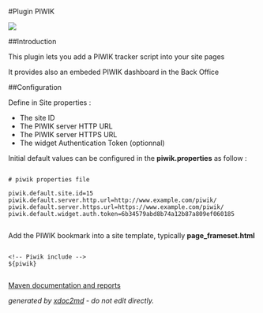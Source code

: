 
#Plugin PIWIK

![](http://dev.lutece.paris.fr/plugins/plugin-piwik/images/piwik.png)

##Introduction

This plugin lets you add a PIWIK tracker script into your site pages

It provides also an embeded PIWIK dashboard in the Back Office

##Configuration

Define in Site properties :
 
* The site ID
* The PIWIK server HTTP URL
* The PIWIK server HTTPS URL
* The widget Authentication Token (optionnal)


Initial default values can be configured in the **piwik.properties** as follow :


```

# piwik properties file

piwik.default.site.id=15
piwik.default.server.http.url=http://www.example.com/piwik/
piwik.default.server.https.url=https://www.example.com/piwik/
piwik.default.widget.auth.token=6b34579abd8b74a12b87a809ef060185                    
                    
```


Add the PIWIK bookmark into a site template, typically **page_frameset.html** 


```

<!-- Piwik include -->
${piwik}                        
                    
```



[Maven documentation and reports](http://dev.lutece.paris.fr/plugins/plugin-piwik/)



 *generated by [xdoc2md](https://github.com/lutece-platform/tools-maven-xdoc2md-plugin) - do not edit directly.*